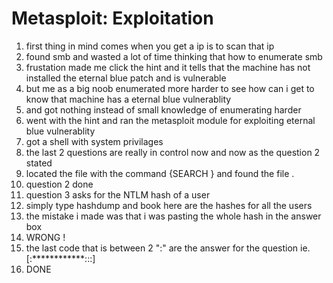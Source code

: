 # Metasploit: Exploitation

1. first thing in mind comes when you get a ip is to scan that ip 
2. found smb and wasted a lot of time thinking that how to enumerate smb 
3. frustation made me click the hint and it tells that the machine has not installed the eternal blue patch and is vulnerable 
4. but me as a big noob enumerated more harder to see how can i get to know that machine has a eternal blue vulnerablity 
5. and got nothing instead of small knowledge of enumerating harder 
6. went with the hint and ran the metasploit module for exploiting eternal blue vulnerablity 
7. got a shell with system privilages 
8. the last 2 questions are really in control now and now as the question 2 stated 
9. located the file with the command {SEARCH } and found the file .
10. question 2 done 
11. question 3 asks for the NTLM hash of a user 
12. simply type hashdump and book here are the hashes for all the users
13. the mistake i made was that i was pasting the whole hash in the answer box 
14. WRONG  !
15. the last code that is between 2 ":" are the answer for the question ie. [:************:::]
16. DONE